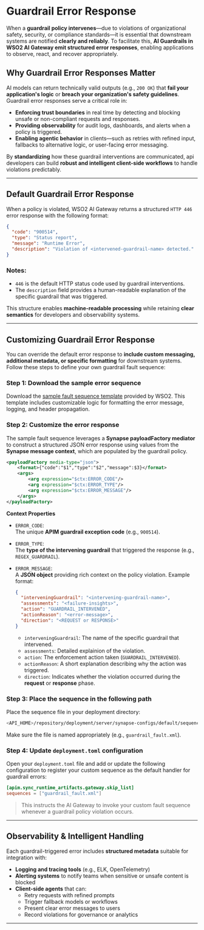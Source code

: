 # Guardrail Error Response

When a **guardrail policy intervenes**—due to violations of organizational safety, security, or compliance standards—it is essential that downstream systems are notified **clearly and reliably**. To facilitate this, **AI Guardrails in WSO2 AI Gateway emit structured error responses**, enabling applications to observe, react, and recover appropriately.

## Why Guardrail Error Responses Matter

AI models can return technically valid outputs (e.g., `200 OK`) that **fail your application's logic** or **breach your organization's safety guidelines**. Guardrail error responses serve a critical role in:

- **Enforcing trust boundaries** in real time by detecting and blocking unsafe or non-compliant requests and responses.
- **Providing observability** for audit logs, dashboards, and alerts when a policy is triggered.
- **Enabling agentic behavior** in clients—such as retries with refined input, fallbacks to alternative logic, or user-facing error messaging.

By **standardizing** how these guardrail interventions are communicated, api developers can build **robust and intelligent client-side workflows** to handle violations predictably.

---

## Default Guardrail Error Response

When a policy is violated, WSO2 AI Gateway returns a structured `HTTP 446` error response with the following format:

```json
{
  "code": "900514",
  "type": "Status report",
  "message": "Runtime Error",
  "description": "Violation of <intervened-guardrail-name> detected."
}
```

### Notes:
- `446` is the default HTTP status code used by guardrail interventions.
- The `description` field provides a human-readable explanation of the specific guardrail that was triggered.

This structure enables **machine-readable processing** while retaining **clear semantics** for developers and observability systems.

---

## Customizing Guardrail Error Response

You can override the default error response to **include custom messaging, additional metadata, or specific formatting** for downstream systems. Follow these steps to define your own guardrail fault sequence:

### Step 1: Download the sample error sequence

Download the [sample fault sequence template]({{base_path}}/assets/attachments/guardrails/guardrail_fault.xml) provided by WSO2. This template includes customizable logic for formatting the error message, logging, and header propagation.

### Step 2: Customize the error response

The sample fault sequence leverages a **Synapse payloadFactory mediator** to construct a structured JSON error response using values from the **Synapse message context**, which are populated by the guardrail policy.

```xml
<payloadFactory media-type="json">
    <format>{"code":"$1","type":"$2","message":$3}</format>
    <args>
        <arg expression="$ctx:ERROR_CODE"/>
        <arg expression="$ctx:ERROR_TYPE"/>
        <arg expression="$ctx:ERROR_MESSAGE"/>
    </args>
</payloadFactory>
```

**Context Properties**  
- `ERROR_CODE`:  
  The unique **APIM guardrail exception code** (e.g., `900514`).  
- `ERROR_TYPE`:  
  The **type of the intervening guardrail** that triggered the response (e.g., `REGEX_GUARDRAIL`).  
- `ERROR_MESSAGE`:  
  A **JSON object** providing rich context on the policy violation. Example format:

  ```json
  {
    "interveningGuardrail": "<intervening-guardrail-name>",
    "assessments": "<failure-insights>",
    "action": "GUARDRAIL_INTERVENED",
    "actionReason": "<error-message>",
    "direction": "<REQUEST or RESPONSE>"
  }
  ```

  - `interveningGuardrail`: The name of the specific guardrail that intervened.
  - `assessments`: Detailed explainion of the violation.
  - `action`: The enforcement action taken (`GUARDRAIL_INTERVENED`).
  - `actionReason`: A short explanation describing why the action was triggered.
  - `direction`: Indicates whether the violation occurred during the **request** or **response** phase.

### Step 3: Place the sequence in the following path

Place the sequence file in your deployment directory:

```bash
<API_HOME>/repository/deployment/server/synapse-configs/default/sequences/
```

Make sure the file is named appropriately (e.g., `guardrail_fault.xml`).

### Step 4: Update `deployment.toml` configuration

Open your `deployment.toml` file and add or update the following configuration to register your custom sequence as the default handler for guardrail errors:

```toml
[apim.sync_runtime_artifacts.gateway.skip_list]
sequences = ["guardrail_fault.xml"]
```

> This instructs the AI Gateway to invoke your custom fault sequence whenever a guardrail policy violation occurs.

---

## Observability & Intelligent Handling

Each guardrail-triggered error includes **structured metadata** suitable for integration with:

- **Logging and tracing tools** (e.g., ELK, OpenTelemetry)
- **Alerting systems** to notify teams when sensitive or unsafe content is blocked
- **Client-side agents** that can:
    - Retry requests with refined prompts
    - Trigger fallback models or workflows
    - Present clear error messages to users
    - Record violations for governance or analytics

---
